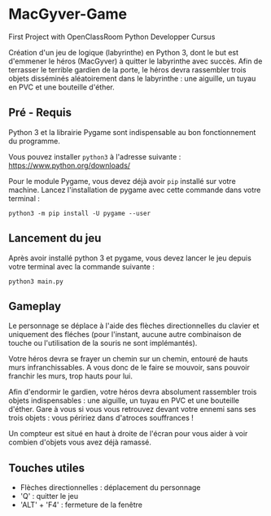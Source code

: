 # MacGyver-Game


First Project with OpenClassRoom Python Developper Cursus

Création d'un jeu de logique (labyrinthe) en Python 3, dont le but est d'emmener le héros (MacGyver) à quitter le labyrinthe avec succès. Afin de terrasser le terrible gardien de la porte, le héros devra rassembler trois objets disséminés aléatoirement dans le labyrinthe : une aiguille, un tuyau en PVC et une bouteille d'éther. 

<h2>Pré - Requis </h2>

Python 3 et la librairie Pygame sont indispensable au bon fonctionnement du programme. 

Vous pouvez installer <code>python3</code> à l'adresse suivante : https://www.python.org/downloads/

Pour le module Pygame, vous devez déjà avoir <code>pip</code> installé sur votre machine. 
Lancez l'installation de pygame avec cette commande dans votre terminal : 

<code>python3 -m pip install -U pygame --user</code>

<h2> Lancement du jeu </h2>

Après avoir installé python 3 et pygame, vous devez lancer le jeu depuis votre terminal avec la commande suivante : 

<code>python3 main.py</code>

<h2> Gameplay</h2>

Le personnage se déplace à l'aide des flèches directionnelles du clavier et uniquement des fléches (pour l'instant, aucune autre combinaison de touche ou l'utilisation de la souris ne sont implémantés). 

Votre héros devra se frayer un chemin sur un chemin, entouré de hauts murs infranchissables. A vous donc de le faire se mouvoir, sans pouvoir franchir les murs, trop hauts pour lui. 

Afin d'endormir le gardien, votre héros devra absolument rassembler trois objets indispensables : une aiguille, un tuyau en PVC et une bouteille d'éther. Gare à vous si vous vous retrouvez devant votre ennemi sans ses trois objets : vous péririez dans d'atroces souffrances ! 

Un compteur est situé en haut à droite de l'écran pour vous aider à voir combien d'objets vous avez déjà ramassé. 

<h2> Touches utiles </h2>

+ Flèches directionnelles : déplacement du personnage
+ 'Q' : quitter le jeu
+ 'ALT' + 'F4' : fermeture de la fenêtre
